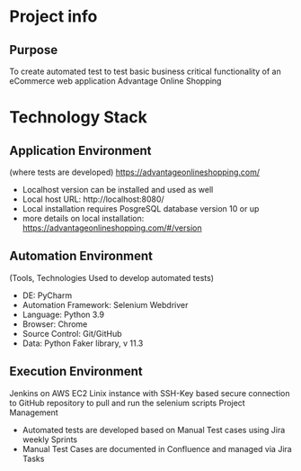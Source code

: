 # Project info

## Purpose
To create automated test to test basic business critical functionality of an eCommerce web application Advantage Online Shopping

# Technology Stack

## Application Environment
(where tests are developed) https://advantageonlineshopping.com/

- Localhost version can be installed and used as well
- Local host URL: http://localhost:8080/
- Local installation requires PosgreSQL database version 10 or up
- more details on local installation: https://advantageonlineshopping.com/#/version

## Automation Environment
(Tools, Technologies Used to develop automated tests)
- DE: PyCharm
- Automation Framework: Selenium Webdriver
- Language: Python 3.9
- Browser: Chrome
- Source Control: Git/GitHub
- Data: Python Faker library, v 11.3

## Execution Environment
Jenkins on AWS EC2 Linix instance with SSH-Key based secure connection to GitHub repository to pull and run the selenium scripts
Project Management
- Automated tests are developed based on Manual Test cases using Jira weekly Sprints
- Manual Test Cases are documented in Confluence and managed via Jira Tasks

